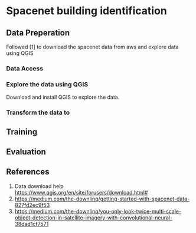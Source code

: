 # Spacenet building identification

## Data Preperation
Followed [1] to download the spacenet data from aws and explore data using QGIS
### Data Access

### Explore the data using QGIS
Download and install QGIS to explore the data.

### Transform the data to 

## Training

## Evaluation
 

## References 
1. Data download help https://www.qgis.org/en/site/forusers/download.html# 
2. https://medium.com/the-downlinq/getting-started-with-spacenet-data-827fd2ec9f53
3. https://medium.com/the-downlinq/you-only-look-twice-multi-scale-object-detection-in-satellite-imagery-with-convolutional-neural-38dad1cf7571

